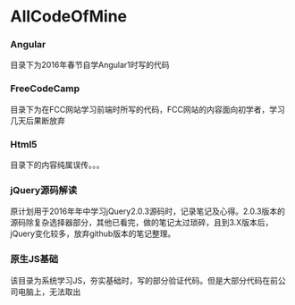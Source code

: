 # AllCodeOfMine

### Angular
目录下为2016年春节自学Angular1时写的代码
### FreeCodeCamp
目录下为在FCC网站学习前端时所写的代码，FCC网站的内容面向初学者，学习几天后果断放弃
### Html5
目录下的内容纯属误传。。。
### jQuery源码解读
原计划用于2016年年中学习jQuery2.0.3源码时，记录笔记及心得。2.0.3版本的源码除复杂选择器部分，其他已看完，做的笔记太过琐碎，且到3.X版本后，jQuery变化较多，放弃github版本的笔记整理。
### 原生JS基础
该目录为系统学习JS，夯实基础时，写的部分验证代码。但是大部分代码在前公司电脑上，无法取出
